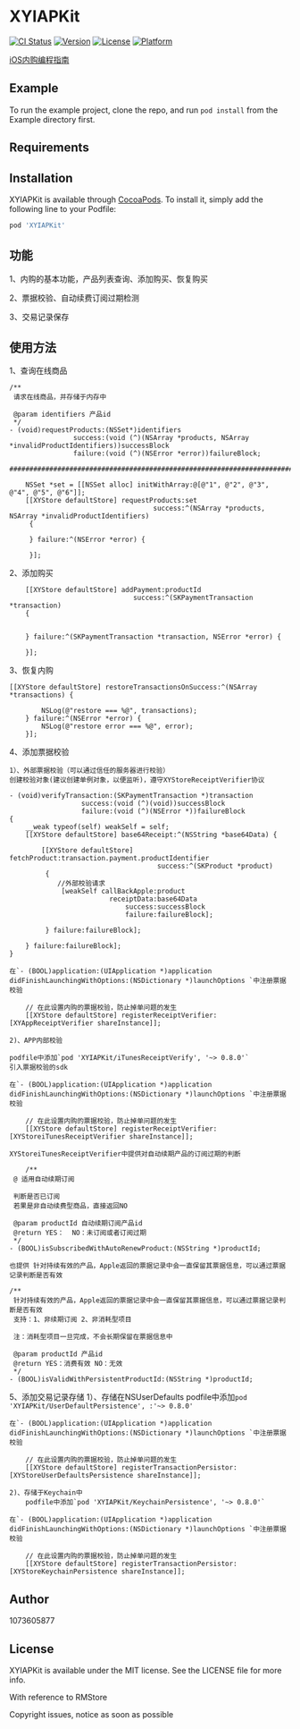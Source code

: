# XYIAPKit

[![CI Status](http://img.shields.io/travis/1073605877/XYIAPKit.svg?style=flat)](https://travis-ci.org/1073605877/XYIAPKit)
[![Version](https://img.shields.io/cocoapods/v/XYIAPKit.svg?style=flat)](http://cocoapods.org/pods/XYIAPKit)
[![License](https://img.shields.io/cocoapods/l/XYIAPKit.svg?style=flat)](http://cocoapods.org/pods/XYIAPKit)
[![Platform](https://img.shields.io/cocoapods/p/XYIAPKit.svg?style=flat)](http://cocoapods.org/pods/XYIAPKit)

[iOS内购编程指南](https://www.jianshu.com/p/17e0d11149f3)

## Example

To run the example project, clone the repo, and run `pod install` from the Example directory first.

## Requirements

## Installation

XYIAPKit is available through [CocoaPods](http://cocoapods.org). To install
it, simply add the following line to your Podfile:

```ruby
pod 'XYIAPKit'
```

## 功能
1、内购的基本功能，产品列表查询、添加购买、恢复购买

2、票据校验、自动续费订阅过期检测

3、交易记录保存

## 使用方法

1、查询在线商品
```
/**
 请求在线商品，并存储于内存中

 @param identifiers 产品id
 */
- (void)requestProducts:(NSSet*)identifiers
                success:(void (^)(NSArray *products, NSArray *invalidProductIdentifiers))successBlock
                failure:(void (^)(NSError *error))failureBlock;

#########################################################################################################

	NSSet *set = [[NSSet alloc] initWithArray:@[@"1", @"2", @"3", @"4", @"5", @"6"]];
    [[XYStore defaultStore] requestProducts:set
                                    success:^(NSArray *products, NSArray *invalidProductIdentifiers)
     {

     } failure:^(NSError *error) {

     }];
```

2、添加购买

```
    [[XYStore defaultStore] addPayment:productId
                               success:^(SKPaymentTransaction *transaction)
    {

        
    } failure:^(SKPaymentTransaction *transaction, NSError *error) {

    }];
```

3、恢复内购
```
[[XYStore defaultStore] restoreTransactionsOnSuccess:^(NSArray *transactions) {
        
        NSLog(@"restore === %@", transactions);
    } failure:^(NSError *error) {
        NSLog(@"restore error === %@", error);
    }];
```

4、添加票据校验

	1）、外部票据校验（可以通过信任的服务器进行校验）
	创建校验对象(建议创建单例对象，以便监听)，遵守XYStoreReceiptVerifier协议

```
- (void)verifyTransaction:(SKPaymentTransaction *)transaction
                  success:(void (^)(void))successBlock
                  failure:(void (^)(NSError *))failureBlock
{
    __weak typeof(self) weakSelf = self;
    [[XYStore defaultStore] base64Receipt:^(NSString *base64Data) {
        
        [[XYStore defaultStore] fetchProduct:transaction.payment.productIdentifier
                                     success:^(SKProduct *product)
         {
         	//外部校验请求
             [weakSelf callBackApple:product
                         receiptData:base64Data
                             success:successBlock
                             failure:failureBlock];
             
         } failure:failureBlock];
        
    } failure:failureBlock];
}
```

	在`- (BOOL)application:(UIApplication *)application didFinishLaunchingWithOptions:(NSDictionary *)launchOptions `中注册票据校验
```
	// 在此设置内购的票据校验，防止掉单问题的发生
    [[XYStore defaultStore] registerReceiptVerifier:[XYAppReceiptVerifier shareInstance]];
```

	2)、APP内部校验

	podfile中添加`pod 'XYIAPKit/iTunesReceiptVerify', '~> 0.8.0'`
	引入票据校验的sdk

	在`- (BOOL)application:(UIApplication *)application didFinishLaunchingWithOptions:(NSDictionary *)launchOptions `中注册票据校验

```
	// 在此设置内购的票据校验，防止掉单问题的发生
    [[XYStore defaultStore] registerReceiptVerifier:[XYStoreiTunesReceiptVerifier shareInstance]];
```

	XYStoreiTunesReceiptVerifier中提供对自动续期产品的订阅过期的判断
```
	/**
 @ 适用自动续期订阅
 
 判断是否已订阅
 若果是非自动续费型商品，直接返回NO

 @param productId 自动续期订阅产品id
 @return YES：  NO：未订阅或者订阅过期
 */
- (BOOL)isSubscribedWithAutoRenewProduct:(NSString *)productId;
```
	也提供 针对持续有效的产品，Apple返回的票据记录中会一直保留其票据信息，可以通过票据记录判断是否有效
```
/**
 针对持续有效的产品，Apple返回的票据记录中会一直保留其票据信息，可以通过票据记录判断是否有效
 支持：1、非续期订阅 2、非消耗型项目
 
 注：消耗型项目一旦完成，不会长期保留在票据信息中
 
 @param productId 产品id
 @return YES：消费有效 NO：无效
 */
- (BOOL)isValidWithPersistentProductId:(NSString *)productId;
```

5、添加交易记录存储
	1）、存储在NSUserDefaults
	podfile中添加`pod 'XYIAPKit/UserDefaultPersistence', :'~> 0.8.0'`

	在`- (BOOL)application:(UIApplication *)application didFinishLaunchingWithOptions:(NSDictionary *)launchOptions `中注册票据校验

```
	// 在此设置内购的票据校验，防止掉单问题的发生
    [[XYStore defaultStore] registerTransactionPersistor:[XYStoreUserDefaultsPersistence shareInstance]];

```

	2)、存储于Keychain中
		podfile中添加`pod 'XYIAPKit/KeychainPersistence', '~> 0.8.0'`

	在`- (BOOL)application:(UIApplication *)application didFinishLaunchingWithOptions:(NSDictionary *)launchOptions `中注册票据校验

```
	// 在此设置内购的票据校验，防止掉单问题的发生
    [[XYStore defaultStore] registerTransactionPersistor:[XYStoreKeychainPersistence shareInstance]];

```

## Author

1073605877

## License

XYIAPKit is available under the MIT license. See the LICENSE file for more info.

With reference to RMStore

Copyright issues, notice as soon as possible


